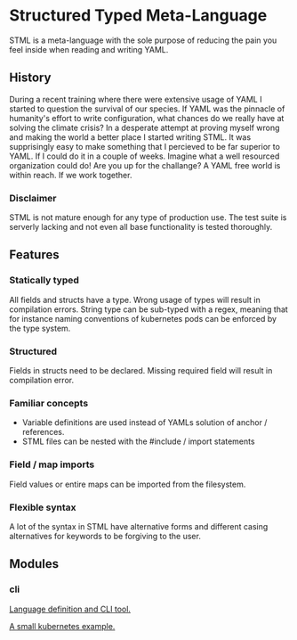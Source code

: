 # Structured Typed Meta-Language
STML is a meta-language with the sole purpose of reducing the pain you feel inside
when reading and writing YAML.

## History
During a recent training where there were extensive usage of YAML I started to question the survival of our species. If YAML was the pinnacle of humanity's effort to write configuration, what chances do we really have at solving the climate crisis?
In a desperate attempt at proving myself wrong and making the world a better place I started writing STML. It was supprisingly easy to make something that I percieved to be far superior to YAML. If I could do it in a couple of weeks. Imagine what a well resourced organization could do! 
Are you up for the challange? 
A YAML free world is within reach. 
If we work together.

### Disclaimer
STML is not mature enough for any type of production use. The test suite is serverly lacking and not even all base functionality is tested thoroughly. 

## Features
### Statically typed
All fields and structs have a type. Wrong usage of types will result in compilation errors.
String type can be sub-typed with a regex, meaning that for instance naming conventions of kubernetes pods can be enforced by the type system. 

### Structured
Fields in structs need to be declared. Missing required field will result in compilation error.

### Familiar concepts
* Variable definitions are used instead of YAMLs solution of anchor / references.
* STML files can be nested with the #include / import statements

### Field / map imports
Field values or entire maps can be imported from the filesystem.

### Flexible syntax
A lot of the syntax in STML have alternative forms and different casing alternatives for keywords
to be forgiving to the user.  

## Modules
### cli
[Language definition and CLI tool.](https://github.com/bysse/stml/tree/master/cli)

[A small kubernetes example.](https://github.com/bysse/stml/tree/master/types/k8s)
